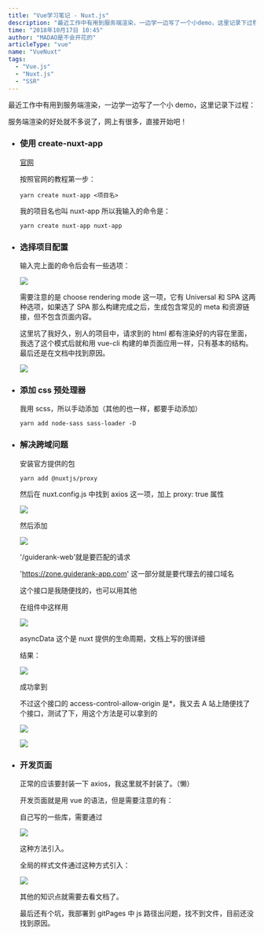 ```yaml
---
title: "Vue学习笔记 - Nuxt.js"
description: "最近工作中有用到服务端渲染，一边学一边写了一个小demo，这里记录下过程，服务端渲染的好处就不多说了，网上有很多，直接开始吧！"
time: "2018年10月17日 10:45"
author: "MADAO是不会开花的"
articleType: "vue"
name: "VueNuxt"
tags:
  - "Vue.js"
  - "Nuxt.js"
  - "SSR"
---
```


最近工作中有用到服务端渲染，一边学一边写了一个小 demo，这里记录下过程：

服务端渲染的好处就不多说了，网上有很多，直接开始吧！

- ### 使用 create-nuxt-app

  [官网](https://zh.nuxtjs.org/guide/installation)

  按照官网的教程第一步：

  `yarn create nuxt-app <项目名>`

  我的项目名也叫 nuxt-app 所以我输入的命令是：

  `yarn create nuxt-app nuxt-app`

- ### 选择项目配置

  输入完上面的命令后会有一些选项：

  ![](/articlesImages/vue/nuxt/image.png)

  需要注意的是 choose rendering mode 这一项，它有 Universal 和 SPA 这两种选项，如果选了 SPA 那么构建完成之后，生成包含常见的 meta 和资源链接，但不包含页面内容。

  这里坑了我好久，别人的项目中，请求到的 html 都有渲染好的内容在里面，我选了这个模式后就和用 vue-cli 构建的单页面应用一样，只有基本的结构。最后还是在文档中找到原因。

  ![](/articlesImages/vue/nuxt/image1.png)

- ### 添加 css 预处理器

  我用 scss，所以手动添加（其他的也一样，都要手动添加）

  `yarn add node-sass sass-loader -D`

- ### 解决跨域问题

  安装官方提供的包

  `yarn add @nuxtjs/proxy`

  然后在 nuxt.config.js 中找到 axios 这一项，加上 proxy: true 属性

  ![](/articlesImages/vue/nuxt/image2.png)

  然后添加

  ![](/articlesImages/vue/nuxt/image3.png)

  '/guiderank-web'就是要匹配的请求

  'https://zone.guiderank-app.com' 这一部分就是要代理去的接口域名

  这个接口是我随便找的，也可以用其他

  在组件中这样用

  ![](/articlesImages/vue/nuxt/image4.png)

  asyncData 这个是 nuxt 提供的生命周期，文档上写的很详细

  结果：

  ![](/articlesImages/vue/nuxt/image5.png)

  成功拿到

  不过这个接口的 access-control-allow-origin 是\*，我又去 A 站上随便找了个接口，测试了下，用这个方法是可以拿到的

  ![](/articlesImages/vue/nuxt/image6.png)

  ![](/articlesImages/vue/nuxt/image7.png)

- ### 开发页面

  正常的应该要封装一下 axios，我这里就不封装了。（懒）

  开发页面就是用 vue 的语法，但是需要注意的有：

  自己写的一些库，需要通过

  ![](/articlesImages/vue/nuxt/image8.png)

  这种方法引入。

  全局的样式文件通过这种方式引入：

  ![](/articlesImages/vue/nuxt/image9.png)

  其他的知识点就需要去看文档了。

  最后还有个坑，我部署到 gitPages 中 js 路径出问题，找不到文件，目前还没找到原因。

